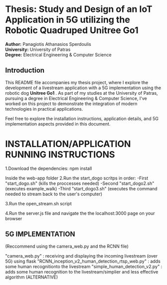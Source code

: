 # Thesis: Study and Design of an IoT Application in 5G utilizing the Robotic Quadruped Unitree Go1

**Author:** Panagiotis Athanasios Sperdoulis  
**University:** University of Patras  
**Degree:** Electrical Engineering & Computer Science  


## Introduction

This README file accompanies my thesis project, where I explore the development of a livestream application with a 5G implementation using the robotic dog **Unitree Go1** . As part of my studies at the University of Patras, pursuing a degree in Electrical Engineering & Computer Science, I've worked on this project to demonstrate the integration of modern technologies in practical applications.

Feel free to explore the installation instructions, application details, and 5G implementation aspects provided in this document.

# INSTALLATION/APPLICATION RUNNING INSTRUCTIONS

1.Download the dependencies:
npm install

Inside the web-app folder
2.Run the start_dogo scritps in order:
  -First "start_dogo.sh" (kills the proccesses needed)
  -Second "start_dogo2.sh" (executes example_walk)
  -Third "start_dogo3.sh" (executes the command needed to stream back to the user's computer)

3.Run the open_stream.sh script

4.Run the server.js file and navigate the the localhost:3000 page on your browser



## 5G IMPLEMENTATION 
(Reccommend using the camera_web.py and the RCNN file)

"camera_web.py" : receiving and displaying the incoming livestream (over 5G) using flask
"RCNN_inception_v2_human_detection_rtsp_web.py" : adds some human recognitionto the livestream
"simple_human_detection_v2.py" : adds some human recognition to the livestream/simplier and less effective algorithm (ALTERNATIVE)

